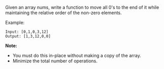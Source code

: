 Given an array nums, write a function to move all 0's to the end of it while maintaining the relative order of the non-zero elements.

Example:
```
Input: [0,1,0,3,12]
Output: [1,3,12,0,0]
```
**Note:**
* You must do this in-place without making a copy of the array.
* Minimize the total number of operations.